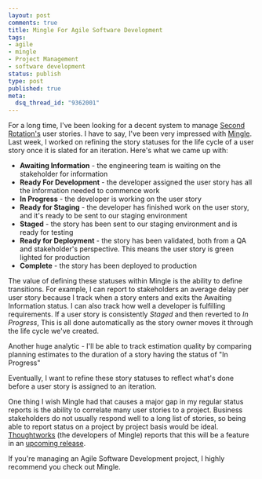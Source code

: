 ```yaml
--- 
layout: post
comments: true
title: Mingle For Agile Software Development
tags: 
- agile
- mingle
- Project Management
- software development
status: publish
type: post
published: true
meta: 
  dsq_thread_id: "9362001"
---
```

<p>For a long time, I've been looking for a decent system to manage <a href="http://www.secondrotation.com">Second Rotation's</a> user stories. I have to say, I've been very impressed with <a href="http://studios.thoughtworks.com/mingle-project-intelligence">Mingle</a>. Last week, I worked on refining the story statuses for the life cycle of a user story once it is slated for an iteration. Here's what we came up with:</p>

<ul>
  <li><strong>Awaiting Information</strong> - the engineering team is waiting on the stakeholder for information</li>
  <li><strong>Ready For Development</strong> - the developer assigned the user story has all the information needed to commence work</li>
  <li><strong>In Progress</strong> - the developer is working on the user story</li>
  <li><strong>Ready for Staging</strong> - the developer has finished work on the user story, and it's ready to be sent to our staging environment</li>
  <li><strong>Staged</strong> - the story has been sent to our staging environment and is ready for testing</li>
  <li><strong>Ready for Deployment</strong> - the story has been validated, both from a QA and stakeholder's perspective. This means the user story is green lighted for production</li>
  <li><strong>Complete</strong> - the story has been deployed to production</li>
</ul>

<p>The value of defining these statuses within Mingle is the ability to define transitions. For example, I can report to stakeholders an average delay per user story because I track when a story enters and exits the Awaiting Information status. I can also track how well a developer is fulfilling requirements. If a user story is consistently <em>Staged</em> and then reverted to <em>In Progress</em>, This is all done automatically as the story owner moves it through the life cycle we've created.</p>

<p>Another huge analytic - I'll be able to track estimation quality by comparing planning estimates to the duration of a story having the status of "In Progress"</p>

<p>Eventually, I want to refine these story statuses to reflect what's done before a user story is assigned to an iteration.</p>

<p>One thing I wish Mingle had that causes a major gap in my regular status reports is the ability to correlate many user stories to a project. Business stakeholders do not usually respond well to a long list of stories, so being able to report status on a project by project basis would be ideal. <a href="http://www.thoughtworks.com/">Thoughtworks</a> (the developers of Mingle) reports that this will be a feature in an <a href="http://studios.thoughtworks.com/studios-feb08.html">upcoming release</a>.</p>

<p>If you're managing an Agile Software Development project, I highly recommend you check out Mingle.</p>
